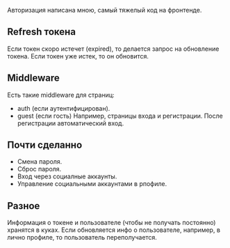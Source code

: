Авторизация написана мною, самый тяжелый код на фронтенде.

## Refresh токена

Если токен скоро истечет (expired), то делается запрос на обновление токена.
Если токен уже истек, то он обновится.

## Middleware

Есть такие middleware для страниц:
- auth (если аутентифицирован).
- guest (если гость) Например, страницы входа и регистрации.
После регистрации автоматический вход.

## Почти сделанно

- Смена пароля.
- Сброс пароля.
- Вход через социалные аккаунты.
- Управление социальными аккаунтами в рпофиле.

## Разное

Информация о токене и пользователе (чтобы не получать постоянно) хранятся в куках.
Если обновляется инфо о пользователе, например, в лично профиле, то пользователь переполучается.
